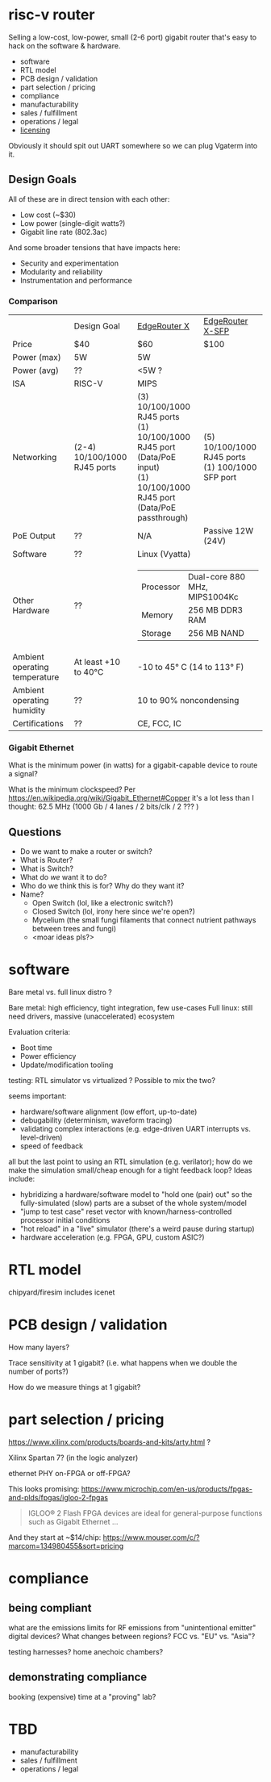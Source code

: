 #  risc-v router

Selling a low-cost, low-power, small (2-6 port) gigabit router that's easy to hack on the software & hardware.

- software
- RTL model
- PCB design / validation
- part selection / pricing
- compliance
- manufacturability
- sales / fulfillment
- operations / legal
- [licensing](./licensing.md)

Obviously it should spit out UART somewhere so we can plug Vgaterm into it.

## Design Goals

All of these are in direct tension with each other:

- Low cost (~$30)
- Low power (single-digit watts?)
- Gigabit line rate (802.3ac)

And some broader tensions that have impacts here:

- Security and experimentation
- Modularity and reliability
- Instrumentation and performance


### Comparison

<table>
 <th>
   <td>Design Goal</td>
   <td><a href="https://store.ui.com/us/en/pro/category/wired-edge-max-routing/products/er-x">EdgeRouter X</a></td>
   <td><a href="https://store.ui.com/us/en/pro/category/all-wired/products/er-x-sfp">EdgeRouter X-SFP</a></td>
</th>
 <tr><td>Price</td><td>$40</td><td>$60</td><td>$100</td></tr>
 <tr><td>Power (max)</td><td>5W</td><td colspan=2>5W</td></tr>
 <tr><td>Power (avg)</td><td>??</td><td colspan=2><5W ?</td></tr>
 <tr><td>ISA</td><td>RISC-V</td><td colspan=2>MIPS</td></tr>
 <tr><td>Networking</td><td>(2-4) 10/100/1000 RJ45 ports</td><td>(3) 10/100/1000 RJ45 ports<br>(1) 10/100/1000 RJ45 port (Data/PoE input)<br>(1) 10/100/1000 RJ45 port (Data/PoE passthrough)</td><td>(5) 10/100/1000 RJ45 ports<br>(1) 100/1000 SFP port </td></tr>
 <tr><td>PoE Output</td><td>??</td><td>N/A</td><td>Passive 12W (24V)</td></tr>
 <tr><td>Software</td><td>??</td><td colspan=2>Linux (Vyatta)</td></tr>
 <tr><td>Other Hardware</td><td>??</td><td colspan=2>
     <table>
      <tr><td>Processor</td><td>Dual-core 880 MHz, MIPS1004Kc</td></tr>
      <tr><td>Memory</td><td>256 MB DDR3 RAM</td></tr>
      <tr><td>Storage</td><td>256 MB NAND</td></tr>
     </table>
    </td>
 	
 <tr><td>Ambient operating temperature</td><td>At least +10 to 40°C</td><td colspan=2>-10 to 45° C (14 to 113° F)</td></tr>
 <tr><td>Ambient operating humidity</td><td>??</td><td colspan=2>10 to 90% noncondensing</td></tr>
 <tr><td>Certifications</td><td>??</td><td colspan=2>CE, FCC, IC</td></tr>

 <!--
 <tr><td>TITLE</td><td>GOAL</td><td colspan=2>UBNT</td></tr>
 -->

 
</table>



### Gigabit Ethernet

What is the minimum power (in watts) for a gigabit-capable device to route a signal?

What is the minimum clockspeed? Per https://en.wikipedia.org/wiki/Gigabit_Ethernet#Copper it's a lot less than I thought: 62.5 MHz (1000 Gb / 4 lanes / 2 bits/clk / 2 ??? )


## Questions
* Do we want to make a router or switch?
* What is Router?
* What is Switch?
* What do *we* want it to do?
* Who do we think this is for? Why do they want it? 
* Name?
  * Open Switch (lol, like a electronic switch?)
  * Closed Switch (lol, irony here since we're open?)
  * Mycelium (the small fungi filaments that connect nutrient pathways between trees and fungi)
  * \<moar ideas pls?\>


# software

Bare metal vs. full linux distro ? 

Bare metal: high efficiency, tight integration, few use-cases
Full linux: still need drivers, massive (unaccelerated) ecosystem

Evaluation criteria:
- Boot time 
- Power efficiency
- Update/modification tooling

testing: RTL simulator vs virtualized ? Possible to mix the two?

seems important: 
- hardware/software alignment (low effort, up-to-date)
- debugability (determinism, waveform tracing)
- validating complex interactions (e.g. edge-driven UART interrupts vs. level-driven)
- speed of feedback

all but the last point to using an RTL simulation (e.g. verilator); how do we make the simulation small/cheap enough for a tight feedback loop? Ideas include:
- hybridizing a hardware/software model to "hold one (pair) out" so the fully-simulated (slow) parts are a subset of the whole system/model 
- "jump to test case" reset vector with known/harness-controlled processor initial conditions 
- "hot reload" in a "live" simulator (there's a weird pause during startup)
- hardware acceleration (e.g. FPGA, GPU, custom ASIC?)

# RTL model

chipyard/firesim includes icenet

# PCB design / validation

How many layers?

Trace sensitivity at 1 gigabit? (i.e. what happens when we double the number of ports?)

How do we measure things at 1 gigabit?

# part selection / pricing

https://www.xilinx.com/products/boards-and-kits/arty.html ?

Xilinx Spartan 7? (in the logic analyzer) 

ethernet PHY on-FPGA or off-FPGA?

This looks promising: https://www.microchip.com/en-us/products/fpgas-and-plds/fpgas/igloo-2-fpgas

> IGLOO® 2 Flash FPGA devices are ideal for general-purpose functions such as Gigabit Ethernet ...

And they start at ~$14/chip: https://www.mouser.com/c/?marcom=134980455&sort=pricing

# compliance

## being compliant

what are the emissions limits for RF emissions from "unintentional emitter" digital devices?
What changes between regions? FCC vs. "EU" vs. "Asia"?

testing harnesses? home anechoic chambers?

## demonstrating compliance

booking (expensive) time at a "proving" lab?

# TBD

- manufacturability
- sales / fulfillment
- operations / legal
